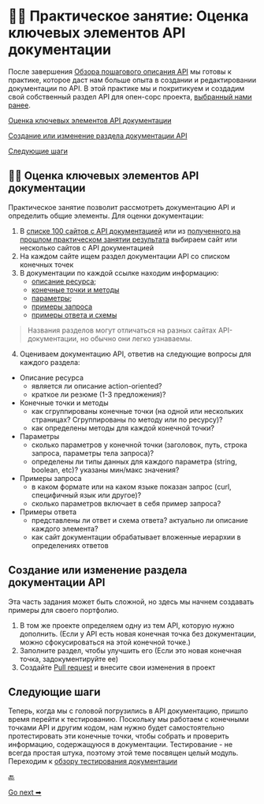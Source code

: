 # 👨‍💻 Практическое занятие: Оценка ключевых элементов API документации

После завершения [Обзора пошагового описания API](api-reference-tutorial-overview.md) мы готовы к практике, которое даст нам больше опыта в создании и редактировании документации по API. В этой практике мы и покритикуем и создадим свой собственный раздел API для опен-сорс проекта, [выбранный нами ранее](find-open-source-project.md).

[Оценка ключевых элементов API документации](#evaluate)

[Создание или изменение раздела документации API](#create)

[Следующие шаги](#nextSteps)

<a name="evaluate"></a>
## 👨‍💻 Оценка ключевых элементов API документации

Практическое занятие позволит рассмотреть документацию API и определить общие элементы. Для оценки документации:

1. В [списке 100 сайтов с API документацией](../Publishing-doc/API-doc-sites-list.md) или из [ полученного на прошлом практическом занятии результата](https://github.com/find-open-source-project.md) выбираем сайт или несколько сайтов с API документацией
2. На каждом сайте ищем раздел документации API со списком конечных точек
3. В документации по каждой ссылке находим информацию:
    - [описание ресурса](step1-resourse-description.md);
    - [конечные точки и методы](step2-endpoints-and-methods.md)
    - [параметры](step3-parameters.md);
    - [примеры запроса](step4-request-example.md)
    - [примеры ответа и схемы](step5-response-example-and-schema.md)

> Названия разделов могут отличаться на разных сайтах API-документации, но обычно они легко узнаваемы.

4. Оцениваем документацию API, ответив на следующие вопросы для каждого раздела:
 - Описание ресурса
    - является ли описание action-oriented?
    - краткое ли резюме (1-3 предложения)?
 - Конечные точки и методы
    - как сгруппированы конечные точки (на одной или нескольких страницах? Сгруппированы по методу или по ресурсу)?
    - как определены методы для каждой конечной точки?
 - Параметры
    - сколько параметров у конечной точки (заголовок, путь, строка запроса, параметры тела запроса)?
    - определены ли типы данных для каждого параметра (string, boolean, etc)? указаны мин/макс значения?
 - Примеры запроса
    - в каком формате или на каком языке показан запрос (curl, специфичный язык или другое)?
    - сколько параметров включает в себя пример запроса?
 - Примеры ответа
    - представлены ли ответ и схема ответа? актуально ли описание каждого элемента?
    - как сайт документации обрабатывает вложенные иерархии в определениях ответов 		

<a name="create"></a>
## Создание или изменение раздела документации API

Эта часть задания может быть сложной, но здесь мы начнем создавать примеры для своего портфолио.

1. В том же проекте определяем одну из тем API, которую нужно дополнить. (Если у API есть новая конечная точка без документации, можно сфокусироваться на этой конечной точке.)
2. Заполните раздел, чтобы улучшить его (Если это новая конечная точка, задокументируйте ее)
3. Создайте [Pull request](../Publishing-doc/Pull-request-workflows.md) и внесите свои изменения в проект

<a name="nextSteps"></a>
## Следующие шаги

Теперь, когда мы с головой погрузились в API документацию, пришло время перейти к тестированию. Поскольку мы работаем с конечными точками API и другим кодом, нам нужно будет самостоятельно протестировать эти конечные точки, чтобы собрать и проверить информацию, содержащуюся в документации. Тестирование - не всегда простая штука, поэтому этой теме посвящен целый модуль. Переходим к [обзору тестирования документации](../testing-api-doc/overview-testing.md)

[🔙](find-open-source-project.md)

[Go next ➡](../openAPI-specification/README.md)
